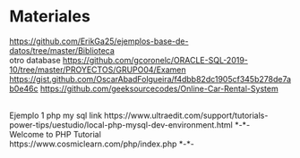 # Materiales
https://github.com/ErikGa25/ejemplos-base-de-datos/tree/master/Biblioteca
<br>otro database
https://github.com/gcoronelc/ORACLE-SQL-2019-10/tree/master/PROYECTOS/GRUPO04/Examen
https://gist.github.com/OscarAbadFolgueira/f4dbb82dc1905cf345b278de7ab0e46c
https://github.com/geeksourcecodes/Online-Car-Rental-System

<br>
Ejemplo 1 php my sql
link
https://www.ultraedit.com/support/tutorials-power-tips/uestudio/local-php-mysql-dev-environment.html
*-*-
<br>
Welcome to PHP Tutorial<br>
https://www.cosmiclearn.com/php/index.php
*-*-

